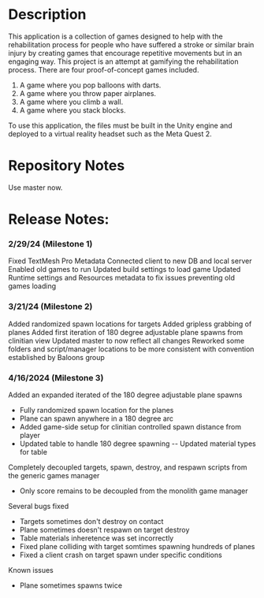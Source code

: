 # Description
This application is a collection of games designed to help with the rehabilitation process for people who have suffered a stroke or similar brain injury by creating games that encourage repetitive movements but in an engaging way. This project is an attempt at gamifying the rehabilitation process. There are four proof-of-concept games included. 
1. A game where you pop balloons with darts.
2. A game where you throw paper airplanes.
3. A game where you climb a wall.
4. A game where you stack blocks.

To use this application, the files must be built in the Unity engine and deployed to a virtual reality headset such as the Meta Quest 2.

# Repository Notes
Use master now.

# Release Notes:

### 2/29/24 (Milestone 1)

Fixed TextMesh Pro Metadata
Connected client to new DB and local server
Enabled old games to run
Updated build settings to load game
Updated Runtime settings and Resources metadata to fix issues preventing old games loading

### 3/21/24 (Milestone 2)

Added randomized spawn locations for targets
Added gripless grabbing of planes
Added first iteration of 180 degree adjustable plane spawns from clinitian view
Updated master to now reflect all changes
Reworked some folders and script/manager locations to be more consistent with convention established by Baloons group

### 4/16/2024 (Milestone 3)

Added an expanded iterated of the 180 degree adjustable plane spawns
- Fully randomized spawn location for the planes
- Plane can spawn anywhere in a 180 degree arc
- Added game-side setup for clinitian controlled spawn distance from player
- Updated table to handle 180 degree spawning
-- Updated material types for table

Completely decoupled targets, spawn, destroy, and respawn scripts from the generic games manager
- Only score remains to be decoupled from the monolith game manager

Several bugs fixed
- Targets sometimes don't destroy on contact
- Plane sometimes doesn't respawn on target destroy
- Table materials inheretence was set incorrectly
- Fixed plane colliding with target somtimes spawning hundreds of planes
- Fixed a client crash on target spawn under specific conditions

Known issues
- Plane sometimes spawns twice